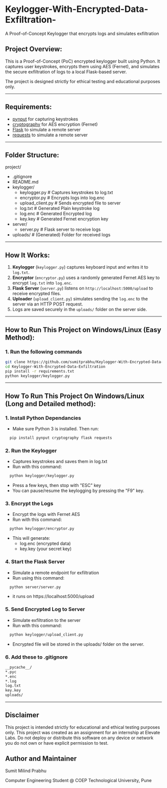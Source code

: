 # Keylogger-With-Encrypted-Data-Exfiltration-
A Proof-of-Concept Keylogger that encrypts logs and simulates exfiltration

## Project Overview:

This is a Proof-of-Concept (PoC) encrypted keylogger built using Python. It captures user keystrokes, encrypts them using AES (Fernet), and simulates the secure exfiltration of logs to a local Flask-based server.

The project is designed strictly for ethical testing and educational purposes only.

---

## Requirements:

- [pynput](https://pypi.org/project/pynput/) for capturing keystrokes
- [cryptography](https://pypi.org/project/cryptography/) for AES encryption (Fernet)
- [Flask](https://flask.palletsprojects.com/en/stable/) to simulate a remote server
- [requests](https://pypi.org/project/requests/) to simulate a remote server

---

## Folder Structure:

project/
- .gitignore
- README.md
- keylogger/
  - keylogger.py # Captures keystrokes to log.txt
  - encryptor.py # Encrypts logs into log.enc
  - upload_client.py # Sends encrypted file to server
  - log.txt # Generated Plain keystroke log
  - log.enc # Generated Encrypted log
  - key.key # Generated Fernet encryption key
- server/
  - server.py # Flask server to receive logs
- uploads/ # (Generated) Folder for received logs

---

## How It Works:

1. **Keylogger** (`keylogger.py`) captures keyboard input and writes it to `log.txt`.
2. **Encryptor** (`encryptor.py`) uses a randomly generated Fernet AES key to encrypt `log.txt` into `log.enc`.
3. **Flask Server** (`server.py`) listens on `http://localhost:5000/upload` to receive encrypted files.
4. **Uploader** (`upload_client.py`) simulates sending the `log.enc` to the server via an HTTP POST request.
5. Logs are saved securely in the `uploads/` folder on the server side.

---
## How to Run This Project on Windows/Linux (Easy Method):

### 1. Run the following commands

```bash
git clone https://github.com/sumitprabhu/Keylogger-With-Encrypted-Data-Exfiltration.git
cd Keylogger-With-Encrypted-Data-Exfiltration
pip install -r requirements.txt
python keylogger/keylogger.py
```

---
## How To Run This Project On Windows/Linux (Long and Detailed method):

### 1. Install Python Dependancies

- Make sure Python 3 is installed. Then run:

```bash
  pip install pynput cryptography flask requests
```

### 2. Run the Keylogger

- Captures keystrokes and saves them in log.txt
- Run with this command:

```bash
  python keylogger/keylogger.py
```

- Press a few keys, then stop with "ESC" key
- You can pause/resume the keylogging by pressing the "F9" key.

### 3. Encrypt the Logs

- Encrypt the logs with Fernet AES
- Run with this command:
```bash
  python keylogger/encryptor.py
```

- This will generate:
  - log.enc (encrypted data)
  - key.key (your secret key)

### 4. Start the Flask Server

- Simulate a remote endpoint for exfiltration
- Run using this command:

```bash
  python server/server.py
```

- it runs on https://localhost:5000/upload

### 5. Send Encrypted Log to Server

- Simulate exfiltration to the server
- Run with this command:

```bash
  python keylogger/upload_client.py
```

- Encrypted file will be stored in the uploads/ folder on the server.

### 6. Add these to .gitignore

```bash
__pycache__/
*.pyc
*.enc
*.log
log.txt
key.key
uploads/
```

---

## Disclaimer

This project is intended strictly for educational and ethical testing purposes only. This project was created as an assignment for an internship at Elevate Labs. Do not deploy or distribute this software on any device or network you do not own or have explicit permission to test.

## Author and Maintainer

Sumit Milind Prabhu

Computer Engineering Student @ COEP Technological University, Pune
